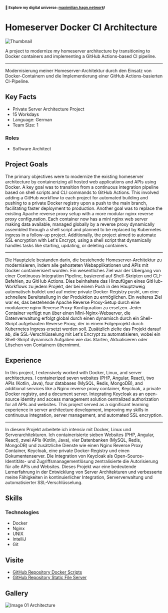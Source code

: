 <small>**🚀 Explore my digital universe: [maximilian.hagn.network](https://maximilian.hagn.network)!</small>**

# Homeserver Docker CI Architecture

![Thumbnail](https://files.hagn.network/images/docker/thumbnail.webp)

A project to modernize my homeserver architecture by transitioning to Docker containers and implementing a GitHub Actions-based CI pipeline.


---
Modernisierung meiner Homeserver-Architektur durch den Einsatz von Docker-Containern und die Implementierung einer GitHub Actions-basierten CI-Pipeline.

## Key Facts

- Private Server Architecture Project
- 15 Workdays
- Language: German
- Team Size: 1

### Roles

- Software Architect

## Project Goals

The primary objectives were to modernize the existing homeserver architecture by containerizing all hosted web applications and APIs using Docker. A key goal was to transition from a continuous integration pipeline based on shell scripts and CLI commands to GitHub Actions. This involved adding a GitHub workflow to each project for automated building and pushing to a private Docker registry upon a push to the main branch, facilitating faster deployment to production. Another goal was to replace the existing Apache reverse proxy setup with a more modular nginx reverse proxy configuration. Each container now has a mini nginx web server making data available, managed globally by a reverse proxy dynamically assembled through a shell script and planned to be replaced by Kubernetes ingress in a follow-up project. Additionally, the project aimed to automate SSL encryption with Let's Encrypt, using a shell script that dynamically handles tasks like starting, updating, or deleting containers.


---
Die Hauptziele bestanden darin, die bestehende Homeserver-Architektur zu modernisieren, indem alle gehosteten Webapplikationen und APIs mit Docker containerisiert wurden. Ein wesentliches Ziel war der Übergang von einer Continuous Integration Pipeline, basierend auf Shell-Skripten und CLI-Befehlen, zu GitHub Actions. Dies beinhaltete das Hinzufügen eines GitHub-Workflows zu jedem Projekt, der bei einem Push in den Hauptzweig automatisch buildet und auf meine private Docker-Registry pusht, um eine schnellere Bereitstellung in der Produktion zu ermöglichen. Ein weiteres Ziel war es, das bestehende Apache Reverse Proxy-Setup durch eine modularere nginx Reverse Proxy-Konfiguration zu ersetzen. Jeder Container verfügt nun über einen Mini-Nginx-Webserver, die Datenverwaltung erfolgt global durch einen dynamisch durch ein Shell-Skript aufgebauten Reverse Proxy, der in einem Folgeprojekt durch Kubernetes Ingress ersetzt werden soll. Zusätzlich zielte das Projekt darauf ab, die SSL-Verschlüsselung mit Let's Encrypt zu automatisieren, wobei ein Shell-Skript dynamisch Aufgaben wie das Starten, Aktualisieren oder Löschen von Containern übernimmt.

## Experience

In this project, I extensively worked with Docker, Linux, and server architectures. I containerized seven websites (PHP, Angular, React), two APIs (Kotlin, Java), four databases (MySQL, Redis, MongoDB), and additional services like a Nginx reverse proxy container, Keycloak, a private Docker registry, and a document server. Integrating Keycloak as an open-source identity and access management solution centralized authorization for all APIs and websites. This project served as a significant learning experience in server architecture development, improving my skills in continuous integration, server management, and automated SSL encryption.


---
In diesem Projekt arbeitete ich intensiv mit Docker, Linux und Serverarchitekturen. Ich containerisierte sieben Websites (PHP, Angular, React), zwei APIs (Kotlin, Java), vier Datenbanken (MySQL, Redis, MongoDB) und zusätzliche Dienste wie einen Nginx Reverse Proxy Container, Keycloak, eine private Docker-Registry und einen Dokumentenserver. Die Integration von Keycloak als Open-Source-Identitäts- und Zugriffsmanagementlösung zentralisierte die Autorisierung für alle APIs und Websites. Dieses Projekt war eine bedeutende Lernerfahrung in der Entwicklung von Server Architekturen und verbesserte meine Fähigkeiten in kontinuierlicher Integration, Serververwaltung und automatisierter SSL-Verschlüsselung.

## Skills

### Technologies

 - Docker
 - Nginx
 - UNIX
 - IntelliJ
 - Git

## Visite

- [GitHub Repository Docker Scripts](https://github.com/maxhagn/DockerHomeserver)
- [GitHub Repository Static File Server](https://github.com/maxhagn/StaticFileServer)

## Gallery

![Image 01 Architecture](https://files.hagn.network/images/docker/architecture.webp)

